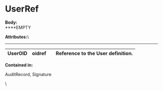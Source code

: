 # UserRef

**Body:**\
****EMPTY



**Attributes:**\
****

| **UserOID** | oidref |   | Reference to the User definition. |
| ----------- | ------ | - | --------------------------------- |



**Contained in:**

AuditRecord, Signature

\
